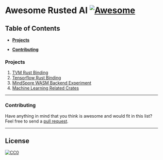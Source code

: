 ﻿# Awesome Rusted AI [![Awesome](https://cdn.rawgit.com/sindresorhus/awesome/d7305f38d29fed78fa85652e3a63e154dd8e8829/media/badge.svg)](https://github.com/sindresorhus/awesome)

## Table of Contents

* **[Projects](#projects)**

* **[Contributing](#contributing)**  


### Projects

1. [TVM Rust Binding](https://github.com/apache/tvm/tree/main/rust)
2. [Tensorflow Rust Binding](https://github.com/tensorflow/rust)
3. [MindSpore WASM Backend Experiment](https://github.com/leonwanghui/ms-backend-wasm)
4. [Machine Learning Related Crates](https://lib.rs/science/ml)

 
-----
### Contributing
Have anything in mind that you think is awesome and would fit in this list? Feel free to send a [pull request](https://github.com/tinyms-ai/awesome-rusted-ai/pulls).

-----
## License

[![CC0](http://i.creativecommons.org/p/zero/1.0/88x31.png)](http://creativecommons.org/publicdomain/zero/1.0/)

